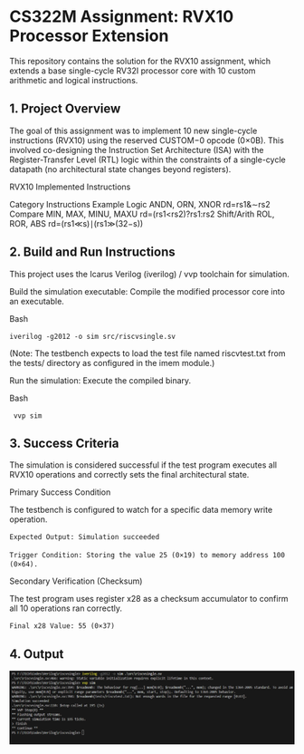 # CS322M Assignment: RVX10 Processor Extension

This repository contains the solution for the RVX10 assignment, which extends a base single-cycle RV32I processor core with 10 custom arithmetic and logical instructions.

## 1. Project Overview

The goal of this assignment was to implement 10 new single-cycle instructions (RVX10) using the reserved CUSTOM−0 opcode (0×0B). This involved co-designing the Instruction Set Architecture (ISA) with the Register-Transfer Level (RTL) logic within the constraints of a single-cycle datapath (no architectural state changes beyond registers).

RVX10 Implemented Instructions

Category	Instructions	Example
Logic	ANDN, ORN, XNOR	rd=rs1&∼rs2
Compare	MIN, MAX, MINU, MAXU	rd=(rs1<rs2)?rs1:rs2
Shift/Arith	ROL, ROR, ABS	rd=(rs1≪s)∣(rs1≫(32−s))


## 2. Build and Run Instructions

This project uses the Icarus Verilog (iverilog) / vvp toolchain for simulation.

Build the simulation executable:
Compile the modified processor core into an executable.

Bash

    iverilog -g2012 -o sim src/riscvsingle.sv

(Note: The testbench expects to load the test file named riscvtest.txt from the tests/ directory as configured in the imem module.)

Run the simulation:
Execute the compiled binary.

Bash

     vvp sim
    
## 3. Success Criteria

The simulation is considered successful if the test program executes all RVX10 operations and correctly sets the final architectural state.

Primary Success Condition

The testbench is configured to watch for a specific data memory write operation.

    Expected Output: Simulation succeeded

    Trigger Condition: Storing the value 25 (0×19) to memory address 100 (0×64).

Secondary Verification (Checksum)

The test program uses register x28 as a checksum accumulator to confirm all 10 operations ran correctly.

    Final x28 Value: 55 (0×37)
## 4. Output
![Output](riscvsingle/output.png)
